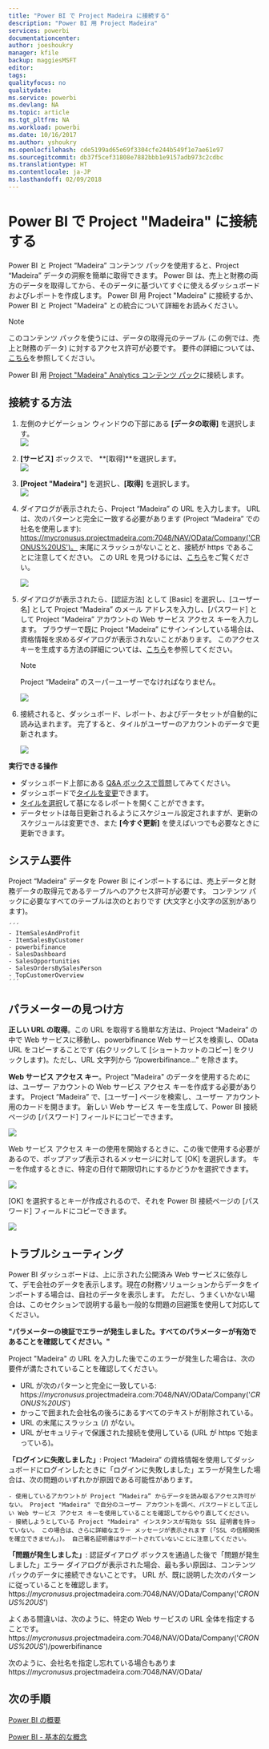 ```yaml
---
title: "Power BI で Project Madeira に接続する"
description: "Power BI 用 Project Madeira"
services: powerbi
documentationcenter: 
author: joeshoukry
manager: kfile
backup: maggiesMSFT
editor: 
tags: 
qualityfocus: no
qualitydate: 
ms.service: powerbi
ms.devlang: NA
ms.topic: article
ms.tgt_pltfrm: NA
ms.workload: powerbi
ms.date: 10/16/2017
ms.author: yshoukry
ms.openlocfilehash: cde5199ad65e69f3304cfe244b549f1e7ae61e97
ms.sourcegitcommit: db37f5cef31808e7882bbb1e9157adb973c2cdbc
ms.translationtype: HT
ms.contentlocale: ja-JP
ms.lasthandoff: 02/09/2018
---
```

# <a name="connect-to-project-madeira-with-power-bi"></a>Power BI で Project "Madeira" に接続する
Power BI と Project “Madeira” コンテンツ パックを使用すると、Project “Madeira” データの洞察を簡単に取得できます。 Power BI は、売上と財務の両方のデータを取得してから、そのデータに基づいてすぐに使えるダッシュボードおよびレポートを作成します。
Power BI 用 Project "Madeira" に接続するか、Power BI と Project "Madeira" との統合について詳細をお読みください。

>[!NOTE]
>このコンテンツ パックを使うには、データの取得元のテーブル (この例では、売上と財務のデータ) に対するアクセス許可が必要です。 要件の詳細については、[こちら](#Requirements)を参照してください。

Power BI 用 [Project "Madeira" Analytics コンテンツ パック](https://app.powerbi.com/getdata/services/project-madeira)に接続します。

## <a name="how-to-connect"></a>接続する方法
1. 左側のナビゲーション ウィンドウの下部にある **[データの取得]** を選択します。  
    ![](media/service-connect-to-project-madeira/getdata.png)
2. **[サービス]** ボックスで、 **[取得]**を選択します。  
    ![](media/service-connect-to-project-madeira/services.png)
3. **[Project "Madeira"]** を選択し、**[取得]** を選択します。  
    ![](media/service-connect-to-project-madeira/projectmadeira.png)
4. ダイアログが表示されたら、Project “Madeira” の URL を入力します。 URL は、次のパターンと完全に一致する必要があります (Project “Madeira” での社名を使用します): https://mycronusus.projectmadeira.com:7048/NAV/OData/Company('CRONUS%20US')。 末尾にスラッシュがないことと、接続が https であることに注意してください。 この URL を見つけるには、[こちら](#FindingParams)をご覧ください。  
   
    ![](media/service-connect-to-project-madeira/params.png)
5. ダイアログが表示されたら、[認証方法] として [Basic] を選択し、[ユーザー名] として Project “Madeira” のメール アドレスを入力し、[パスワード] として Project “Madeira” アカウントの Web サービス アクセス キーを入力します。 ブラウザーで既に Project “Madeira” にサインインしている場合は、資格情報を求めるダイアログが表示されないことがあります。 このアクセス キーを生成する方法の詳細については、[こちら](#FindingParams)を参照してください。  
   
    >[!NOTE]
    >Project “Madeira” のスーパーユーザーでなければなりません。
   
   ![](media/service-connect-to-project-madeira/creds.png)
6. 接続されると、ダッシュボード、レポート、およびデータセットが自動的に読み込まれます。 完了すると、タイルがユーザーのアカウントのデータで更新されます。  
   
    ![](media/service-connect-to-project-madeira/dashboard.png)

**実行できる操作**

* ダッシュボード上部にある [Q&A ボックスで質問](power-bi-q-and-a.md)してみてください。
* ダッシュボードで[タイルを変更](service-dashboard-edit-tile.md)できます。
* [タイルを選択](service-dashboard-tiles.md)して基になるレポートを開くことができます。
* データセットは毎日更新されるようにスケジュール設定されますが、更新のスケジュールは変更でき、また **[今すぐ更新]** を使えばいつでも必要なときに更新できます。

<a name="Requirements"></a>

## <a name="system-requirements"></a>システム要件
Project “Madeira” データを Power BI にインポートするには、売上データと財務データの取得元であるテーブルへのアクセス許可が必要です。 コンテンツ パックに必要なすべてのテーブルは次のとおりです (大文字と小文字の区別があります)。  
 
    ´´´ 
    - ItemSalesAndProfit  
    - ItemSalesByCustomer  
    - powerbifinance  
    - SalesDashboard  
    - SalesOpportunities  
    - SalesOrdersBySalesPerson  
    - TopCustomerOverview  
    ´´´ 

<a name="FindingParams"></a>

## <a name="finding-parameters"></a>パラメーターの見つけ方
**正しい URL の取得**。この URL を取得する簡単な方法は、Project “Madeira” の中で Web サービスに移動し、powerbifinance Web サービスを検索し、OData URL をコピーすることです (右クリックして [ショートカットのコピー] をクリックします)。ただし、URL 文字列から “/powerbifinance…”  を除きます。

**Web サービス アクセス キー**。Project "Madeira" のデータを使用するためには、ユーザー アカウントの Web サービス アクセス キーを作成する必要があります。 Project “Madeira” で、[ユーザー] ページを検索し、ユーザー アカウント用のカードを開きます。 新しい Web サービス キーを生成して、Power BI 接続ページの [パスワード] フィールドにコピーできます。

![](media/service-connect-to-project-madeira/accesskey.png)

Web サービス アクセス キーの使用を開始するときに、この後で使用する必要があるので、ポップアップ表示されるメッセージに対して [OK] を選択します。
キーを作成するときに、特定の日付で期限切れにするかどうかを選択できます。

![](media/service-connect-to-project-madeira/accesskey2.png)

[OK] を選択するとキーが作成されるので、それを Power BI 接続ページの [パスワード] フィールドにコピーできます。

![](media/service-connect-to-project-madeira/accesskey3.png)

## <a name="troubleshooting"></a>トラブルシューティング
Power BI ダッシュボードは、上に示された公開済み Web サービスに依存して、デモ会社のデータを表示します。現在の財務ソリューションからデータをインポートする場合は、自社のデータを表示します。 ただし、うまくいかない場合は、このセクションで説明する最も一般的な問題の回避策を使用して対応してください。

**"パラメーターの検証でエラーが発生しました。すべてのパラメーターが有効であることを確認してください。"**

Project "Madeira" の URL を入力した後でこのエラーが発生した場合は、次の要件が満たされていることを確認してください。  

   - URL が次のパターンと完全に一致している: https://*mycronusus*.projectmadeira.com:7048/NAV/OData/Company('*CRONUS%20US*')  
   - かっこで囲まれた会社名の後ろにあるすべてのテキストが削除されている。  
   - URL の末尾にスラッシュ (/) がない。  
   - URL がセキュリティで保護された接続を使用している (URL が https で始まっている)。  

**「ログインに失敗しました」**: Project “Madeira” の資格情報を使用してダッシュボードにログインしたときに「ログインに失敗しました」エラーが発生した場合は、次の問題のいずれかが原因である可能性があります。  

    - 使用しているアカウントが Project “Madeira” からデータを読み取るアクセス許可がない。 Project "Madeira" で自分のユーザー アカウントを調べ、パスワードとして正しい Web サービス アクセス キーを使用していることを確認してからやり直してください。  
    - 接続しようとしている Project "Madeira" インスタンスが有効な SSL 証明書を持っていない。 この場合は、さらに詳細なエラー メッセージが表示されます (「SSL の信頼関係を確立できません」)。 自己署名証明書はサポートされていないことに注意してください。  

**「問題が発生しました」**: 認証ダイアログ ボックスを通過した後で「問題が発生しました」エラー ダイアログが表示された場合、最も多い原因は、コンテンツ パックのデータに接続できないことです。 URL が、既に説明した次のパターンに従っていることを確認します。  
    https://*mycronusus*.projectmadeira.com:7048/NAV/OData/Company('*CRONUS%20US*')

よくある間違いは、次のように、特定の Web サービスの URL 全体を指定することです。  
    https://*mycronusus*.projectmadeira.com:7048/NAV/OData/Company('*CRONUS%20US*')/powerbifinance

次のように、会社名を指定し忘れている場合もありま   
    https://*mycronusus*.projectmadeira.com:7048/NAV/OData/

## <a name="next-steps"></a>次の手順
[Power BI の概要](service-get-started.md)

[Power BI - 基本的な概念](service-basic-concepts.md)

